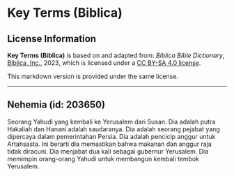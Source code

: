 # Key Terms (Biblica)

## License Information

**Key Terms (Biblica)** is based on and adapted from: _Biblica Bible Dictionary_, [Biblica, Inc.](https://www.biblica.com/), 2023, which is licensed under a [CC BY-SA 4.0 license](https://creativecommons.org/licenses/by-sa/4.0/legalcode.en).

This markdown version is provided under the same license.



--------------------------------

## Nehemia (id: 203650)

Seorang Yahudi yang kembali ke Yerusalem dari Susan. Dia adalah putra Hakaliah dan Hanani adalah saudaranya. Dia adalah seorang pejabat yang dipercaya dalam pemerintahan Persia. Dia adalah pencicip anggur untuk Artahsasta. Ini berarti dia memastikan bahwa makanan dan anggur raja tidak diracuni. Dia menjabat dua kali sebagai gubernur Yerusalem. Dia memimpin orang\-orang Yahudi untuk membangun kembali tembok Yerusalem.


